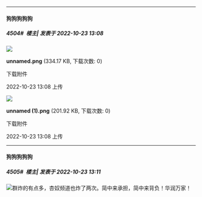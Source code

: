 

*****

####  狗狗狗狗狗  
##### 4504#         楼主| 发表于 2022-10-23 13:08

<img src="https://img.saraba1st.com/forum/202210/23/130845h12g0rnssvx3j6eh.png" referrerpolicy="no-referrer">

<strong>unnamed.png</strong> (334.17 KB, 下载次数: 0)

下载附件

2022-10-23 13:08 上传

<img src="https://img.saraba1st.com/forum/202210/23/130854cpo9oyaqtnvanwyg.png" referrerpolicy="no-referrer">

<strong>unnamed (1).png</strong> (201.92 KB, 下载次数: 0)

下载附件

2022-10-23 13:08 上传

*****

####  狗狗狗狗狗  
##### 4505#         楼主| 发表于 2022-10-23 13:11

<img src="https://static.saraba1st.com/image/smiley/face2017/056.gif" referrerpolicy="no-referrer">群炸的有点多，杏奴频道也炸了两次。简中来承担，简中来背负！华润万家！


